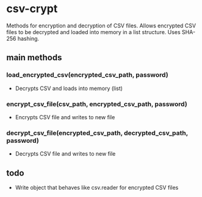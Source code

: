 # csv-crypt

Methods for encryption and decryption of CSV files. Allows encrypted CSV files to be decrypted and loaded into memory in a list structure. Uses SHA-256 hashing.

## main methods

### load_encrypted_csv(encrypted_csv_path, password)
* Decrypts CSV and loads into memory (list)

### encrypt_csv_file(csv_path, encrypted_csv_path, password)
* Encrypts CSV file and writes to new file

### decrypt_csv_file(encrypted_csv_path, decrypted_csv_path, password)
* Decrypts CSV file and writes to new file

## todo
* Write object that behaves like csv.reader for encrypted CSV files

